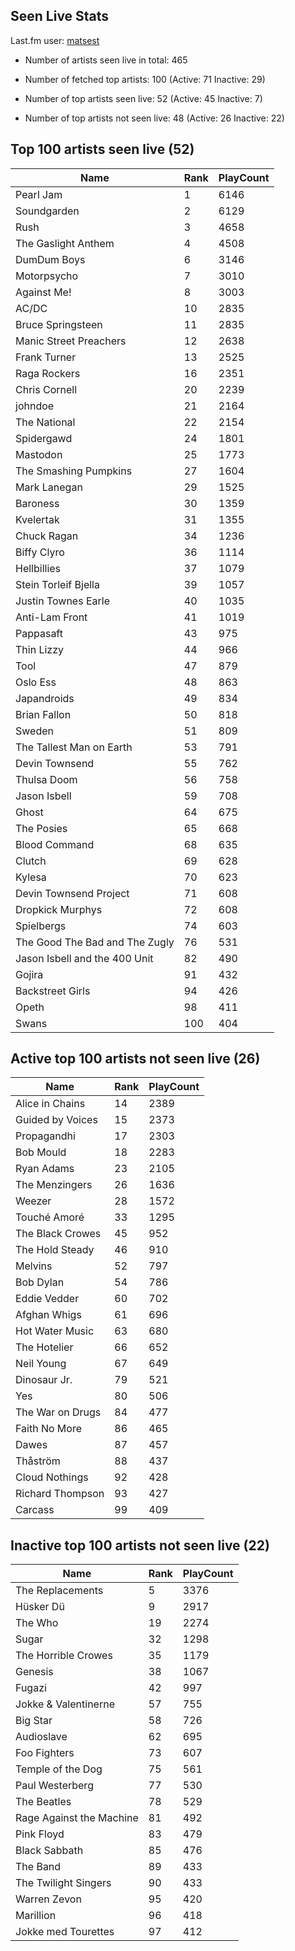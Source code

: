 ## Seen Live Stats

Last.fm user: [matsest](https://www.last.fm/user/matsest)

- Number of artists seen live in total: 465

- Number of fetched top artists: 100 (Active: 71 Inactive: 29)

- Number of top artists seen live: 52 (Active: 45 Inactive: 7)

- Number of top artists not seen live: 48 (Active: 26 Inactive: 22)

## Top 100 artists seen live (52)

Name                           | Rank | PlayCount
------------------------------ | ---- | ---------
Pearl Jam                      | 1    | 6146     
Soundgarden                    | 2    | 6129     
Rush                           | 3    | 4658     
The Gaslight Anthem            | 4    | 4508     
DumDum Boys                    | 6    | 3146     
Motorpsycho                    | 7    | 3010     
Against Me!                    | 8    | 3003     
AC/DC                          | 10   | 2835     
Bruce Springsteen              | 11   | 2835     
Manic Street Preachers         | 12   | 2638     
Frank Turner                   | 13   | 2525     
Raga Rockers                   | 16   | 2351     
Chris Cornell                  | 20   | 2239     
johndoe                        | 21   | 2164     
The National                   | 22   | 2154     
Spidergawd                     | 24   | 1801     
Mastodon                       | 25   | 1773     
The Smashing Pumpkins          | 27   | 1604     
Mark Lanegan                   | 29   | 1525     
Baroness                       | 30   | 1359     
Kvelertak                      | 31   | 1355     
Chuck Ragan                    | 34   | 1236     
Biffy Clyro                    | 36   | 1114     
Hellbillies                    | 37   | 1079     
Stein Torleif Bjella           | 39   | 1057     
Justin Townes Earle            | 40   | 1035     
Anti-Lam Front                 | 41   | 1019     
Pappasaft                      | 43   | 975      
Thin Lizzy                     | 44   | 966      
Tool                           | 47   | 879      
Oslo Ess                       | 48   | 863      
Japandroids                    | 49   | 834      
Brian Fallon                   | 50   | 818      
Sweden                         | 51   | 809      
The Tallest Man on Earth       | 53   | 791      
Devin Townsend                 | 55   | 762      
Thulsa Doom                    | 56   | 758      
Jason Isbell                   | 59   | 708      
Ghost                          | 64   | 675      
The Posies                     | 65   | 668      
Blood Command                  | 68   | 635      
Clutch                         | 69   | 628      
Kylesa                         | 70   | 623      
Devin Townsend Project         | 71   | 608      
Dropkick Murphys               | 72   | 608      
Spielbergs                     | 74   | 603      
The Good The Bad and The Zugly | 76   | 531      
Jason Isbell and the 400 Unit  | 82   | 490      
Gojira                         | 91   | 432      
Backstreet Girls               | 94   | 426      
Opeth                          | 98   | 411      
Swans                          | 100  | 404      

## Active top 100 artists not seen live (26)

Name             | Rank | PlayCount
---------------- | ---- | ---------
Alice in Chains  | 14   | 2389     
Guided by Voices | 15   | 2373     
Propagandhi      | 17   | 2303     
Bob Mould        | 18   | 2283     
Ryan Adams       | 23   | 2105     
The Menzingers   | 26   | 1636     
Weezer           | 28   | 1572     
Touché Amoré     | 33   | 1295     
The Black Crowes | 45   | 952      
The Hold Steady  | 46   | 910      
Melvins          | 52   | 797      
Bob Dylan        | 54   | 786      
Eddie Vedder     | 60   | 702      
Afghan Whigs     | 61   | 696      
Hot Water Music  | 63   | 680      
The Hotelier     | 66   | 652      
Neil Young       | 67   | 649      
Dinosaur Jr.     | 79   | 521      
Yes              | 80   | 506      
The War on Drugs | 84   | 477      
Faith No More    | 86   | 465      
Dawes            | 87   | 457      
Thåström         | 88   | 437      
Cloud Nothings   | 92   | 428      
Richard Thompson | 93   | 427      
Carcass          | 99   | 409      

## Inactive top 100 artists not seen live (22)

Name                     | Rank | PlayCount
------------------------ | ---- | ---------
The Replacements         | 5    | 3376     
Hüsker Dü                | 9    | 2917     
The Who                  | 19   | 2274     
Sugar                    | 32   | 1298     
The Horrible Crowes      | 35   | 1179     
Genesis                  | 38   | 1067     
Fugazi                   | 42   | 997      
Jokke & Valentinerne     | 57   | 755      
Big Star                 | 58   | 726      
Audioslave               | 62   | 695      
Foo Fighters             | 73   | 607      
Temple of the Dog        | 75   | 561      
Paul Westerberg          | 77   | 530      
The Beatles              | 78   | 529      
Rage Against the Machine | 81   | 492      
Pink Floyd               | 83   | 479      
Black Sabbath            | 85   | 476      
The Band                 | 89   | 433      
The Twilight Singers     | 90   | 433      
Warren Zevon             | 95   | 420      
Marillion                | 96   | 418      
Jokke med Tourettes      | 97   | 412      
